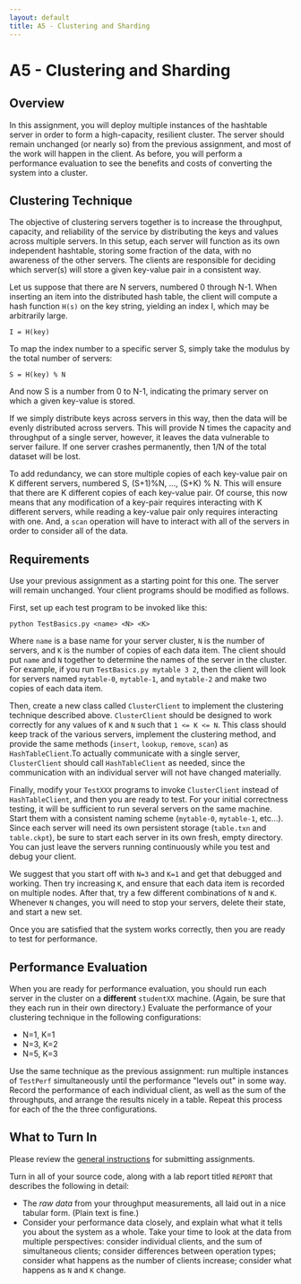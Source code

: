 ```yaml
---
layout: default
title: A5 - Clustering and Sharding
---
```


# A5 - Clustering and Sharding

## Overview

In this assignment, you will deploy multiple instances of the hashtable
server in order to form a high-capacity, resilient cluster.  The server
should remain unchanged (or nearly so) from the previous assignment,
and most of the work will happen in the client.  As before, you will
perform a performance evaluation to see the benefits and costs of
converting the system into a cluster.

## Clustering Technique

The objective of clustering servers together is to increase the throughput,
capacity, and reliability of the service by distributing the keys and values
across multiple servers.   In this setup, each server will function as its
own independent hashtable, storing some fraction of the data, with no awareness of the other servers. 
The clients are responsible for deciding which server(s) will store a given
key-value pair in a consistent way.

Let us suppose that there are N servers, numbered 0 through N-1.
When inserting an item into the distributed hash table, the client
will compute a hash function `H(s)` on the key string, yielding an index I,
which may be arbitrarily large.

```
I = H(key)
```

To map the index number to a specific server S, simply take the modulus
by the total number of servers:

```
S = H(key) % N
```

And now S is a number from 0 to N-1, indicating the primary server on
which a given key-value is stored.

If we simply distribute keys across servers in this way, then the data
will be evenly distributed across servers.  This will provide N times
the capacity and throughput of a single server, however, it leaves
the data vulnerable to server failure.  If one server crashes permanently,
then 1/N of the total dataset will be lost.

To add redundancy, we can store multiple copies of each key-value pair
on K different servers, numbered S, (S+1)%N, ..., (S+K) % N.  This will
ensure that there are K different copies of each key-value pair.
Of course, this now means that any modification of a key-pair requires
interacting with K different servers, while reading a key-value pair
only requires interacting with one.  And, a `scan` operation will have
to interact with all of the servers in order to consider all of the data.

## Requirements

Use your previous assignment as a starting point for this one.
The server will remain unchanged.
Your client programs should be modified as follows.

First, set up each test program to be invoked like this:

```
python TestBasics.py <name> <N> <K>
```

Where `name` is a base name for your server cluster, `N` is the number
of servers, and `K` is the number of copies of each data item.  The client
should put `name` and `N` together to determine the names of the server in
the cluster.  For example, if you run `TestBasics.py mytable 3 2`, then
the client will look for servers named `mytable-0`, `mytable-1`, and `mytable-2`
and make two copies of each data item.

Then, create a new class called `ClusterClient` to implement the clustering
technique described above. `ClusterClient` should be designed to work correctly for any values of
`K` and `N` such that `1 <= K <= N`.   This class should keep track of the various servers,
implement the clustering method, and provide the same methods (`insert`, `lookup`, `remove`, `scan`)
as `HashTableClient`.To actually communicate with a single server, `ClusterClient`
should call `HashTableClient` as needed, since the communication with an individual
server will not have changed materially.

Finally, modify your `TestXXX` programs to invoke `ClusterClient` instead of `HashTableClient`,
and then you are ready to test.  For your initial correctness testing, it will be sufficient to run several servers on the same machine.
Start them with a consistent naming scheme (`mytable-0`, `mytable-1`, etc...).
Since each server will need its own persistent storage (`table.txn` and `table.ckpt`), be sure
to start each server in its own fresh, empty directory.  You can just leave the servers running
continuously while you test and debug your client.

We suggest that you start off with `N=3` and `K=1` and get that debugged and working.
Then try increasing `K`, and ensure that each data item is recorded on multiple nodes.
After that, try a few different combinations of `N` and `K`.  Whenever `N` changes,
you will need to stop your servers, delete their state, and start a new set.

Once you are satisfied that the system works correctly, then you are ready to test for performance.

## Performance Evaluation

When you are ready for performance evaluation, you should run each server in the cluster
on a **different** `studentXX` machine.  (Again, be sure that they each run in their own directory.)
Evaluate the performance of your clustering technique in the following configurations:

- N=1, K=1
- N=3, K=2
- N=5, K=3

Use the same technique as the previous assignment: run multiple instances of `TestPerf` simultaneously
until the performance "levels out" in some way.  Record the performance of each individual client,
as well as the sum of the throughputs, and arrange the results nicely in a table.  Repeat this
process for each of the the three configurations.

## What to Turn In

Please review the [general instructions](general) for submitting assignments.

Turn in all of your source code, along with a lab report titled `REPORT` that describes the following in detail:
- The *raw data* from your throughput measurements, all laid out in a nice tabular form. (Plain text is fine.)
- Consider your performance data closely, and explain what what it tells you about the system as a whole.
Take your time to look at the data from multiple perspectives: consider individual clients,
and the sum of simultaneous clients; consider differences between operation types;
consider what happens as the number of clients increase; consider what happens
as `N` and `K` change.

